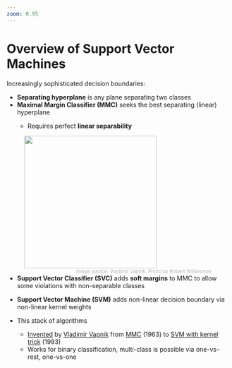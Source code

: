 ```yaml
---
zoom: 0.95
--- 
```


# Overview of Support Vector Machines


<div class="grid grid-cols-[5fr_2fr]">
<div>
Increasingly sophisticated decision boundaries: <span class="step"/>
<br>
<v-clicks depth="2">

* **Separating hyperplane** is any plane separating two classes <span class="step"/>
* **Maximal Margin Classifier (MMC)** seeks the best separating (linear) hyperplane <span class="step"/>
  * Requires perfect **linear separability** <span class="step"/>
</v-clicks>

</div>
<div v-click at="11">
  <figure>
    <img src="/Vladimir_Vapnik_by_Robert_Williamson.jpg" style="width: 300px !important;">
    <figcaption style="color:#b3b3b3ff; font-size: 11px; float: right;"><span>Image source:
     Vladimir Vapnik. Photo by Robert Williamson</span>
    </figcaption>
  </figure>
</div>
</div>

<v-clicks depth="2">

* **Support Vector Classifier (SVC)** adds **soft margins** to MMC to allow some violations with non-separable classes <span class="step"/>
* **Support Vector Machine (SVM)** adds non-linear decision boundary via non-linear kernel weights <span class="step"/>

* This stack of algorithms
  * <a href="http://www.cs.cmu.edu/~pakyan/compbio/references/Drucker_NIPS_1996.pdf">Invented</a> by <a href="https://news.itmo.ru/ru/blog/315/">Vladimir Vapnik</a> from <a href="http://www.mathnet.ru/links/775149f334df6549afff004af4eac367/at11885.pdf">MMC</a> (1963) to <a href="https://link.springer.com/content/pdf/10.1007/BF00994018.pdf">SVM with kernel trick</a> (1993) <span class="step"/>
  * Works for binary classification, multi-class is possible via one-vs-rest, one-vs-one

</v-clicks>

<!--
If we consider a classification problem, we will have to deal with a decision boundary. When it comes to nearest neighbors or tree or even neural network we can use very simple ideas that work very often. Today we will discuss very sophisticated idea that still have simple implementation.
-->


